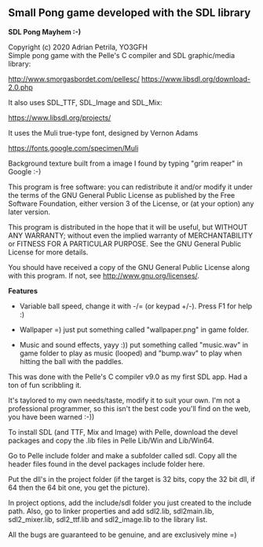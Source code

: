 ## Small Pong game developed with the SDL library

**SDL Pong Mayhem :-)**

Copyright (c) 2020 Adrian Petrila, YO3GFH<br>
Simple pong game with the Pelle's C compiler and SDL graphic/media library:

http://www.smorgasbordet.com/pellesc/
https://www.libsdl.org/download-2.0.php

It also uses SDL_TTF, SDL_Image and SDL_Mix:

https://www.libsdl.org/projects/

It uses the Muli true-type font, designed by Vernon Adams

https://fonts.google.com/specimen/Muli

Background texture built from a image I found by typing "grim reaper"
in Google :-)

This program is free software: you can redistribute it and/or modify
it under the terms of the GNU General Public License as published by
the Free Software Foundation, either version 3 of the License, or
(at your option) any later version.

This program is distributed in the hope that it will be useful,
but WITHOUT ANY WARRANTY; without even the implied warranty of
MERCHANTABILITY or FITNESS FOR A PARTICULAR PURPOSE.  See the
GNU General Public License for more details.

You should have received a copy of the GNU General Public License
along with this program.  If not, see <http://www.gnu.org/licenses/>.

**Features**

* Variable ball speed, change it with -/= (or keypad +/-). Press F1 for help :)

* Wallpaper =) just put something called "wallpaper.png" in game folder.

* Music and sound effects, yayy :)) put something called "music.wav" in game folder
to play as music (looped) and "bump.wav" to play when hitting the ball with the
paddles.

This was done with the Pelle's C compiler v9.0 as my first SDL app. Had a ton of fun
scribbling it. 

It's taylored to my own needs/taste, modify it to suit your own. I'm not a professional programmer,
so this isn't the best code you'll find on the web, you have been warned :-))

To install SDL (and TTF, Mix and Image) with Pelle, download the devel packages and copy the .lib
files in Pelle Lib/Win and Lib/Win64.
    
Go to Pelle include folder and make a subfolder called sdl. Copy all the header
files found in the devel packages include folder here.
    
Put the dll's in the project folder (if the target is 32 bits, copy the 32 bit dll,
if 64 then the 64 bit one, you get the picture).    
    
In project options, add the include/sdl folder you just created to the include path.
Also, go to linker properties and add sdl2.lib, sdl2main.lib, sdl2_mixer.lib,
sdl2_ttf.lib and sdl2_image.lib to the library list.

All the bugs are guaranteed to be genuine, and are exclusively mine =)

